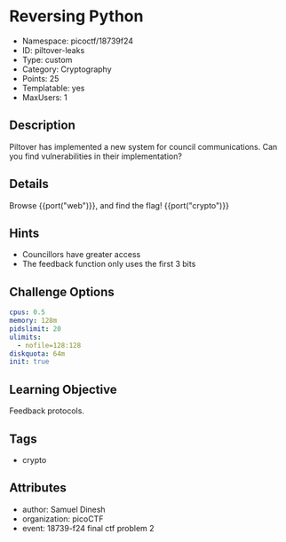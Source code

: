 # Reversing Python

- Namespace: picoctf/18739f24
- ID: piltover-leaks
- Type: custom
- Category: Cryptography
- Points: 25
- Templatable: yes
- MaxUsers: 1

## Description

Piltover has implemented a new system for council communications. Can you find vulnerabilities in their implementation?

## Details

Browse {{port("web")}}, and find the flag! {{port("crypto")}}

## Hints

- Councillors have greater access
- The feedback function only uses the first 3 bits

## Challenge Options

```yaml
cpus: 0.5
memory: 128m
pidslimit: 20
ulimits:
  - nofile=128:128
diskquota: 64m
init: true
```

## Learning Objective

Feedback protocols.

## Tags

- crypto

## Attributes

- author: Samuel Dinesh
- organization: picoCTF
- event: 18739-f24 final ctf problem 2
